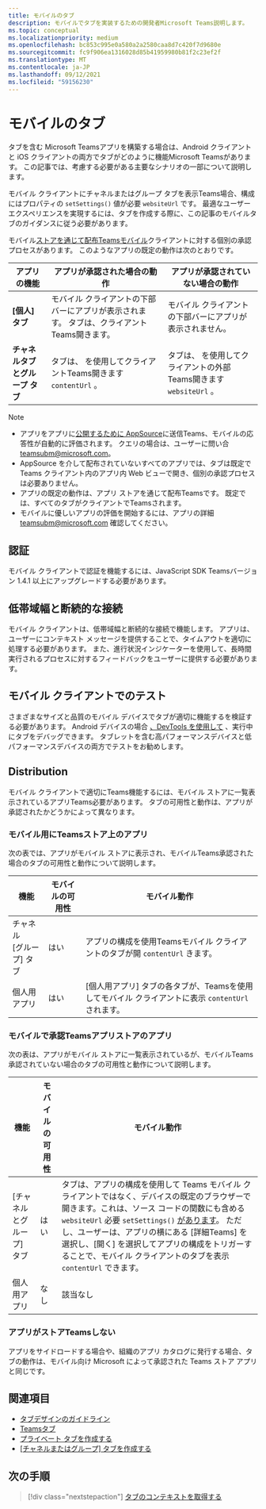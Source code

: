```yaml
---
title: モバイルのタブ
description: モバイルでタブを実装するための開発者Microsoft Teams説明します。
ms.topic: conceptual
ms.localizationpriority: medium
ms.openlocfilehash: bc853c995e0a580a2a2580caa8d7c420f7d9680e
ms.sourcegitcommit: fc9f906ea1316028d85b41959980b81f2c23ef2f
ms.translationtype: MT
ms.contentlocale: ja-JP
ms.lasthandoff: 09/12/2021
ms.locfileid: "59156230"
---
```

# <a name="tabs-on-mobile"></a>モバイルのタブ

タブを含む Microsoft Teamsアプリを構築する場合は、Android クライアントと iOS クライアントの両方でタブがどのように機能Microsoft Teamsがあります。 この記事では、考慮する必要がある主要なシナリオの一部について説明します。

モバイル クライアントにチャネルまたはグループ タブを表示Teams場合、構成にはプロパティの `setSettings()` 値が必要 `websiteUrl` です。 最適なユーザー エクスペリエンスを実現するには、タブを作成する際に、この記事のモバイルタブのガイダンスに従う必要があります。

モバイル[ストアを通じて配布Teamsモバイル](~/concepts/deploy-and-publish/appsource/publish.md)クライアントに対する個別の承認プロセスがあります。 このようなアプリの既定の動作は次のとおりです。

| **アプリの機能** | **アプリが承認された場合の動作** | **アプリが承認されていない場合の動作** |
| --- | --- | --- |
| **[個人] タブ** | モバイル クライアントの下部バーにアプリが表示されます。 タブは、クライアントTeams開きます。 | モバイル クライアントの下部バーにアプリが表示されません。 |
| **チャネルタブとグループ タブ** | タブは、 を使用してクライアントTeams開きます `contentUrl` 。 | タブは、 を使用してクライアントの外部Teams開きます `websiteUrl` 。 |

> [!NOTE]
> * アプリをアプリに[公開するために AppSource](https://appsource.microsoft.com)に送信Teams、モバイルの応答性が自動的に評価されます。 クエリの場合は、ユーザーに問い合 teamsubm@microsoft.com。
> * AppSource を介して配布されていないすべてのアプリでは、タブは既定で Teams クライアント内のアプリ内 Web ビューで開き、個別の承認プロセスは必要ありません。
> * アプリの既定の動作は、アプリ ストアを通じて配布Teamsです。 既定では、すべてのタブがクライアントでTeamsされます。
> * モバイルに優しいアプリの評価を開始するには、アプリの詳細 teamsubm@microsoft.com 確認してください。

## <a name="authentication"></a>認証

モバイル クライアントで認証を機能するには、JavaScript SDK Teamsバージョン 1.4.1 以上にアップグレードする必要があります。

## <a name="low-bandwidth-and-intermittent-connections"></a>低帯域幅と断続的な接続

モバイル クライアントは、低帯域幅と断続的な接続で機能します。 アプリは、ユーザーにコンテキスト メッセージを提供することで、タイムアウトを適切に処理する必要があります。 また、進行状況インジケーターを使用して、長時間実行されるプロセスに対するフィードバックをユーザーに提供する必要があります。

## <a name="testing-on-mobile-clients"></a>モバイル クライアントでのテスト

さまざまなサイズと品質のモバイル デバイスでタブが適切に機能するを検証する必要があります。 Android デバイスの場合 [、DevTools を使用して](~/tabs/how-to/developer-tools.md) 、実行中にタブをデバッグできます。 タブレットを含む高パフォーマンスデバイスと低パフォーマンスデバイスの両方でテストをお勧めします。

## <a name="distribution"></a>Distribution

モバイル クライアントで適切にTeams機能するには、モバイル ストアに一覧表示されているアプリTeams必要があります。 タブの可用性と動作は、アプリが承認されたかどうかによって異なります。

### <a name="apps-on-teams-store-approved-for-mobile"></a>モバイル用にTeamsストア上のアプリ

次の表では、アプリがモバイル ストアに表示され、モバイルTeams承認された場合のタブの可用性と動作について説明します。

|機能   |モバイルの可用性   |モバイル動作|
|----------|-----------|------------|
|チャネル <br /> [グループ] タブ|はい|アプリの構成を使用Teamsモバイル クライアントのタブが開 `contentUrl` きます。|
|個人用アプリ|はい|[個人用アプリ] タブの各タブが、Teamsを使用してモバイル クライアントに表示 `contentUrl` されます。|

### <a name="apps-on-teams-store-not-approved-for-mobile"></a>モバイルで承認Teamsアプリストアのアプリ

次の表は、アプリがモバイル ストアに一覧表示されているが、モバイルTeams承認されていない場合のタブの可用性と動作について説明します。

| 機能 | モバイルの可用性 | モバイル動作 |
|----------|-----------|------------|
|[チャネルとグループ] タブ|はい|タブは、アプリの構成を使用して Teams モバイル クライアントではなく、デバイスの既定のブラウザーで開きます。これは、ソース コードの関数にも含める `websiteUrl` 必要 `setSettings()` [があります](/javascript/api/@microsoft/teams-js/settings?view=msteams-client-js-latest#functions&preserve-view=true)。 ただし、ユーザーは、アプリの横にある [詳細Teams] を選択し、[開く] を選択してアプリの構成をトリガーすることで、モバイル クライアントのタブを表示 `contentUrl` できます。|
|個人用アプリ|なし|該当なし|

### <a name="apps-not-on-teams-store"></a>アプリがストアTeamsしない

アプリをサイドロードする場合や、組織のアプリ カタログに発行する場合、タブの動作は、モバイル向け Microsoft によって承認された Teams ストア アプリと同じです。

## <a name="see-also"></a>関連項目

* [タブデザインのガイドライン](~/tabs/design/tabs.md)
* [Teamsタブ](~/tabs/what-are-tabs.md)
* [プライベート タブを作成する](~/tabs/how-to/create-personal-tab.md)
* [[チャネルまたはグループ] タブを作成する](~/tabs/how-to/create-channel-group-tab.md)

## <a name="next-step"></a>次の手順

> [!div class="nextstepaction"]
> [タブのコンテキストを取得する](~/tabs/how-to/access-teams-context.md)

